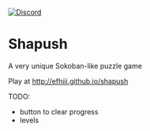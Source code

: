 [![Discord](https://img.shields.io/discord/649743579903688735?label=Discord)](https://discord.gg/sp3b2Ky)
# Shapush
A very unique Sokoban-like puzzle game

Play at http://efhiii.github.io/shapush

TODO:
- button to clear progress
- levels
